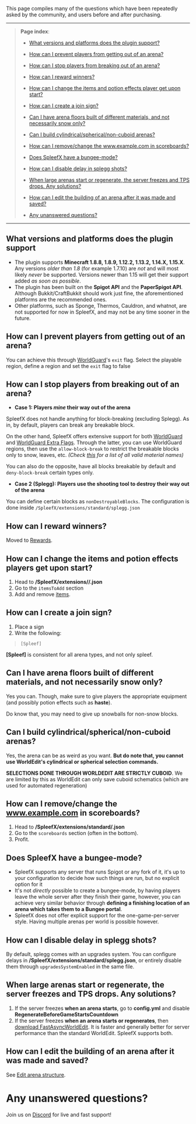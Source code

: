 
This page compiles many of the questions which have been repeatedly asked by the community, and users before and after purchasing.

---
> **Page index**:
> * [What versions and platforms does the plugin support?](https://github.com/SpleefX/SpleefX/wiki/Frequently-Asked-Questions#what-versions-and-platforms-does-the-plugin-support)
> * [How can I prevent players from getting out of an arena?](https://github.com/SpleefX/SpleefX/wiki/Frequently-Asked-Questions#how-can-i-prevent-players-from-getting-out-of-an-arena)
> * [How can I stop players from breaking out of an arena?](https://github.com/SpleefX/SpleefX/wiki/Frequently-Asked-Questions#how-can-i-stop-players-from-breaking-out-of-an-arena)
> * [How can I reward winners?](https://github.com/SpleefX/SpleefX/wiki/Frequently-Asked-Questions#how-can-i-reward-winners)
> * [How can I change the items and potion effects player get upon start?](https://github.com/SpleefX/SpleefX/wiki/Frequently-Asked-Questions#how-can-i-change-the-items-and-potion-effects-player-get-upon-start)
> * [How can I create a join sign?](https://github.com/SpleefX/SpleefX/wiki/Frequently-Asked-Questions#how-can-i-create-a-join-sign)
> * [Can I have arena floors built of different materials, and not necessarily snow only?](https://github.com/SpleefX/SpleefX/wiki/Frequently-Asked-Questions#can-i-have-arena-floors-built-of-different-materials-and-not-necessarily-snow-only)
> * [Can I build cylindrical/spherical/non-cuboid arenas?](https://github.com/SpleefX/SpleefX/wiki/Frequently-Asked-Questions#can-i-build-cylindricalsphericalnon-cuboid-arenas)
> * [How can I remove/change the www.example.com in scoreboards?](https://github.com/SpleefX/SpleefX/wiki/Frequently-Asked-Questions#how-can-i-removechange-the-wwwexamplecom-in-scoreboards)
> 
> * [Does SpleefX have a bungee-mode?](https://github.com/SpleefX/SpleefX/wiki/Frequently-Asked-Questions#does-spleefx-have-a-bungee-mode)
> * [How can I disable delay in splegg shots?](https://github.com/SpleefX/SpleefX/wiki/Frequently-Asked-Questions#how-can-i-disable-delay-in-splegg-shots)
> * [When large arenas start or regenerate, the server freezes and TPS drops. Any solutions?](https://github.com/SpleefX/SpleefX/wiki/Frequently-Asked-Questions#when-large-arenas-start-or-regenerate-the-server-freezes-and-tps-drops-any-solutions)
> * [How can I edit the building of an arena after it was made and saved?](https://github.com/SpleefX/SpleefX/wiki/Frequently-Asked-Questions#how-can-i-edit-the-building-of-an-arena-after-it-was-made-and-saved)
> * [Any unanswered questions?](https://github.com/SpleefX/SpleefX/wiki/Frequently-Asked-Questions#any-unanswered-questions)

---
## What versions and platforms does the plugin support
* The plugin supports **Minecraft 1.8.8, 1.8.9, 1.12.2, 1.13.2, 1.14.X, 1.15.X**. Any versions *older than 1.8* (for example 1.7.10) are *not* and will most likely *never* be supported. Versions newer than 1.15 will get their support added *as soon as possible*.
* The plugin has been built on the **Spigot API** and the **PaperSpigot API**. Although Bukkit/CraftBukkit should work just fine, the aforementioned platforms are the recommended ones.
* Other platforms, such as Sponge, Thermos, Cauldron, and whatnot, are not supported for now in SpleefX, and may not be any time sooner in the future.

## How can I prevent players from getting out of an arena?
You can achieve this through [WorldGuard](https://dev.bukkit.org/projects/worldguard)'s `exit` flag. Select the playable region, define a region and set the `exit` flag to false

## How can I stop players from breaking out of an arena?

 - **Case 1: Players *mine* their way out of the arena**

SpleefX does not handle anything for block-breaking (excluding Splegg). As in, by default, players can break any breakable block.

On the other hand, SpleefX offers extensive support for both [WorldGuard](https://dev.bukkit.org/projects/worldguard) and [WorldGuard Extra Flags](https://www.spigotmc.org/resources/worldguard-extra-flags.4823/). Through the latter, you can use WorldGuard regions, then use the `allow-block-break` to restrict the breakable blocks only to snow, leaves, etc. *(Check [this](https://hub.spigotmc.org/javadocs/spigot/org/bukkit/Material.html) for a list of all valid material names)*

You can also do the opposite, have all blocks breakable by default and `deny-block-break` certain types only.

- **Case 2 (Splegg): Players use the shooting tool to destroy their way out of the arena**

You can define certain blocks as `nonDestroyableBlocks`. The configuration is done inside `/SpleefX/extensions/standard/splegg.json`

## How can I reward winners?
Moved to [Rewards](https://github.com/SpleefX/SpleefX/wiki/Rewards).

## How can I change the items and potion effects players get upon start?
1. Head to **/SpleefX/extensions/<mode type>/<mode>.json**
2. Go to the `itemsToAdd` section
3. Add and remove [items](https://github.com/SpleefX/SpleefX/wiki/Understand-extensions#items).

## How can I create a join sign?
1. Place a sign
2. Write the following:
> `[Spleef]`
> <arena key>

**[Spleef]** is consistent for all arena types, and not only spleef. 

## Can I have arena floors built of different materials, and not necessarily snow only?
Yes you can. Though, make sure to give players the appropriate equipment (and possibly potion effects such as **haste**).

Do know that, you may need to give up snowballs for non-snow blocks.

## Can I build cylindrical/spherical/non-cuboid arenas?
Yes, the arena can be as weird as you want. **But do note that, you cannot use WorldEdit's cylindrical or spherical selection commands.**

**SELECTIONS DONE THROUGH WORLDEDIT ARE STRICTLY CUBOID**. We are limited by this as WorldEdit can only save cuboid schematics (which are used for automated regeneration)

## How can I remove/change the www.example.com in scoreboards?
1. Head to **/SpleefX/extensions/standard/<mode>.json**
2. Go to the `scoreboards` section (often in the bottom).
3. Profit.

## Does SpleefX have a bungee-mode?
 - SpleefX supports any server that runs Spigot or any fork of it, it's up to your configuration to decide how such things are run, but no explicit option for it
 - It's not *directly* possible to create a bungee-mode, by having players leave the whole server after they finish their game, however, you can achieve very similar behavior through **defining a finishing location of an arena which takes them to a Bungee portal**.
 - SpleefX does not offer explicit support for the one-game-per-server style. Having multiple arenas per world is possible however.

## How can I disable delay in splegg shots?
By default, splegg comes with an upgrades system. You can configure delays in **/SpleefX/extensions/standard/splegg.json**, or entirely disable them through `upgradesSystemEnabled` in the same file.

## When large arenas start or regenerate, the server freezes and TPS drops. Any solutions?
1. If the server freezes **when an arena starts**, go to **config.yml** and disable **RegenerateBeforeGameStartsCountdown**
2. If the server freezes **when an arena starts or regenerates**, then [download FastAsyncWorldEdit](https://intellectualsites.github.io/download/fawe.html). It is faster and generally better for server performance than the standard WorldEdit. SpleefX supports both.

## How can I edit the building of an arena after it was made and saved?
See [Edit arena structure](https://github.com/SpleefX/SpleefX/wiki/Edit-arena-structure).

# Any unanswered questions?
Join us on [Discord](https://discord.gg/uwf72ZN) for live and fast support!